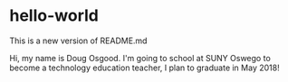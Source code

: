 # hello-world
This is a new version of README.md

Hi, my name is Doug Osgood. 
I'm going to school at SUNY Oswego to become a technology education teacher,
I plan to graduate in May 2018!

